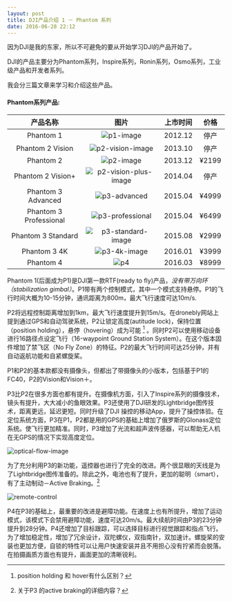 ```yaml
---
layout: post
title: DJI产品介绍 1 － Phantom 系列
date: 2016-06-28 22:12
---
```

因为DJI是我的东家，所以不可避免的要从开始学习DJI的产品开始了。

DJI的产品主要分为Phantom系列，Inspire系列，Ronin系列，Osmo系列，工业级产品和开发者系列。

我会分三篇文章来学习和介绍这些产品。

#### Phantom系列产品:

|          产品名称          |                    图片                    |  上市时间   |  价格   |
| :--------------------: | :--------------------------------------: | :-----: | :---: |
|       Phantom 1        | ![p1-image](http://www5.djicdn.com/cms_uploads/product/cover/6/small_1.png) | 2012.12 |  停产   |
|    Phantom 2 Vision    | ![p2-vision-image](http://www2.djicdn.com/cms_uploads/product/cover/3/small_1.png) | 2013.10 |  停产   |
|       Phantom 2        | ![p2-image](http://www3.djicdn.com/cms_uploads/product/cover/4/small_1.png) | 2013.12 | ¥2199 |
|   Phantom 2 Vision+    | ![p2-vision-plus-image](http://www1.djicdn.com/cms_uploads/product/cover/2/small_1.png) | 2014.04 |  停产   |
|   Phantom 3 Advanced   | ![p3-advanced](http://www3.djicdn.com/cms_uploads/product/cover/69/small_PPA.png) | 2015.04 | ¥4999 |
| Phantom 3 Professional | ![p3-professional](http://www2.djicdn.com/cms_uploads/product/cover/68/small_PPP.png) | 2015.04 | ¥6499 |
|   Phantom 3 Standard   | ![p3-standard-image](http://www5.djicdn.com/cms_uploads/product/cover/59/small_P3C.png) | 2015.08 | ¥2999 |
|      Phantom 3 4K      | ![p3-4k-image](http://www5.djicdn.com/cms_uploads/product/cover/73/small_april_3_.png) | 2016.01 | ¥3999 |
|       Phantom 4        | ![p4](http://www3.djicdn.com/cms_uploads/product/cover/82/small_16fd69a06f4c59bda2c23a0884add5fe.png) | 2016.03 | ¥8999 |

Phantom 1(后面成为P1)是DJI第一款RTF(ready to fly)产品，_没有带万向环（stabilization gimbal）_。P1带有两个控制模式，其中一个模式支持悬停。P1的飞行时间大概为10-15分钟，通讯距离为800m，最大飞行速度可达10m/s.

P2将远程控制距离增加到1km，最大飞行速度提升到15m/s。在dronebly网站上提到通过GPS和自动驾驶系统，P2让锁定高度(autitude lock)，保持位置（position holding），悬停（hovering）成为可能 [^1] 。同时P2可以使用移动设备进行16路径点设定飞行（16-waypoint Ground Station System）。在这个版本固件增加了禁飞区（No Fly Zone）的特征。P2的最大飞行时间可达25分钟，并有自动返航功能和自紧螺旋桨。

P1和P2的基本款都没有摄像头，但都出了带摄像头的小版本，包括基于P1的FC40，P2的Vision和Vision＋。

P3比P2在很多方面也都有提升。在摄像机方面，引入了Inspire系列的摄像技术，镜头有提升，大大减小的鱼眼效果。P3还使用了DJI研发的Lightbridge图传技术，距离更远，延迟更短。同时升级了DJI 操控的移动App，提升了操控体验。在定位系统方面，P3在P1，P2都是用的GPS的基础上增加了俄罗斯的Glonass定位系统。使飞行更加精准。同时，P3增加了光流和超声波传感器，可以帮助无人机在无GPS的情况下实现高度定位。

![optical-flow-image](http://mainwww.chiassociatesinc.netdna-cdn.com/wp-content/uploads/2015/04/bottomview-850x631.jpg)



为了充分利用P3的新功能，遥控器也进行了完全的改进。两个很显眼的天线是为了Lightbridge图传准备的。除此之外，电池也有了提升，更加的聪明（smart）， 有了主动制动－Active Braking。[^2]

![remote-control](http://www.droneflyers.com/wp-content/uploads/2015/04/tx2.jpg)



P4在P3的基础上，最重要的改进是避障功能。在速度上也有所提升，增加了运动模式，该模式下会禁用避障功能，速度可达20m/s。最大续航时间由P3的23分钟提升到28分钟。P4还增加了目标跟踪，可以选择目标进行视觉跟踪和指点飞行。为了增加稳定性，增加了冗余设计，双陀螺仪，双指南针，双加速计。螺旋桨的安装也更加方便，自锁的特性可以让用户快速安装并且不用担心没有拧紧而会脱落。在拍摄画质方面也有提升，画面更加的清晰锐利。



[^1]: position holding 和 hover有什么区别？
[^2]: 关于P3 的active braking的详细内容？